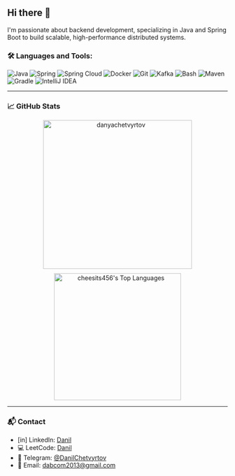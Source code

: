 ## Hi there 👋

I'm passionate about backend development, specializing in Java and Spring Boot to build scalable, high-performance distributed systems.

### 🛠️ Languages and Tools:
![Java](https://img.shields.io/badge/Java-007396?style=for-the-badge&logo=openjdk&logoColor=white)
![Spring](https://img.shields.io/badge/spring-%2320232a.svg?style=for-the-badge&logo=spring)
![Spring Cloud](https://img.shields.io/badge/Spring_Cloud-%2320232a?style=for-the-badge&logo=spring)
![Docker](https://img.shields.io/badge/Docker-2496ED?style=for-the-badge&logo=docker&logoColor=white)
![Git](https://img.shields.io/badge/Git-F05032?style=for-the-badge&logo=git&logoColor=white)
![Kafka](https://img.shields.io/badge/Apache_Kafka-231F20?style=for-the-badge&logo=apache-kafka&logoColor=white)
![Bash](https://img.shields.io/badge/Shell-231F20?style=for-the-badge&logo=gnu-bash&logoColor=white)
![Maven](https://img.shields.io/badge/Apache_Maven-C71A36?style=for-the-badge&logo=apache-maven&logoColor=white)
![Gradle](https://img.shields.io/badge/Gradle-02303A?style=for-the-badge&logo=gradle&logoColor=white)
![IntelliJ IDEA](https://img.shields.io/badge/IntelliJ_IDEA-333ed6?style=for-the-badge&logo=intellij-idea&logoColor=white)

---

### 📈 GitHub Stats

<div align="center" style="display: flex; flex-wrap: wrap; justify-content: center; gap: 10px;">
    <img src="https://cheesits456-readme-stats.vercel.app/api?username=danyachetvyrtov&layout=compact&theme=github_dark&langs_count=10&hide=c,meson,makefile,m4&exclude_repo=github-readme-stats,BitJanitor,github-activity-readme,fancy-git,challengeBot" alt="danyachetvyrtov" width="340"/>
    <img src="https://cheesits456-readme-stats.vercel.app/api/top-langs?username=danyachetvyrtov&layout=compact&theme=github_dark&langs_count=10&hide=c,meson,makefile,m4&exclude_repo=github-readme-stats,BitJanitor,github-activity-readme,fancy-git,challengeBot" alt="cheesits456's Top Languages" width="290">
</div>

---

### 📬 Contact
* [in] LinkedIn: [Danil](https://www.linkedin.com/in/danil-semenov-5415b0368/)
* 💻 LeetCode: [Danil](https://leetcode.com/u/dabcom2013/)
* 💬 Telegram: [@DanilChetvyrtov](https://t.me/DanilChetvyrtov)
* 📧 Email: [dabcom2013@gmail.com](mailto:dabcom2013@gmail.com)

